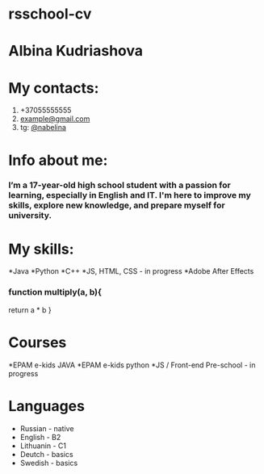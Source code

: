 # rsschool-cv
# Albina Kudriashova
# My contacts:
1. +37055555555
2. example@gmail.com
3. tg: [@nabelina](https://t.me/nabelina)
# Info about me:
### I’m a 17-year-old high school student with a passion for learning, especially in English and IT. I'm here to improve my skills, explore new knowledge, and prepare myself for university.
# My skills:
*Java
*Python
*C++
*JS, HTML, CSS - in progress
*Adobe After Effects
### function multiply(a, b){
  return a * b
}
# Courses
*EPAM e-kids JAVA
*EPAM e-kids python
*JS / Front-end Pre-school - in progress
# Languages
* Russian - native
* English - B2
* Lithuanin - C1
* Deutch - basics
* Swedish - basics